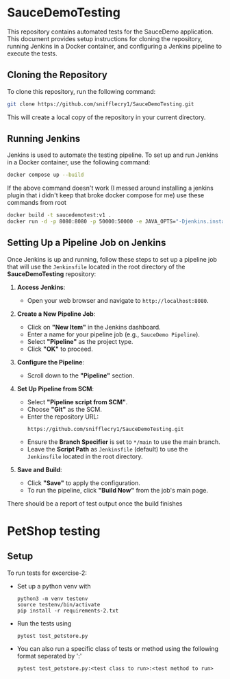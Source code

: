 # SauceDemoTesting

This repository contains automated tests for the SauceDemo application. This document provides setup instructions for cloning the repository, running Jenkins in a Docker container, and configuring a Jenkins pipeline to execute the tests.

## Cloning the Repository
To clone this repository, run the following command:

```bash
git clone https://github.com/snifflecry1/SauceDemoTesting.git
```

This will create a local copy of the repository in your current directory.

## Running Jenkins
Jenkins is used to automate the testing pipeline. To set up and run Jenkins in a Docker container, use the following command:

```bash
docker compose up --build
```

If the above command doesn't work (I messed around installing a jenkins plugin that i didn't keep that broke docker compose for me) use these commands from root

```bash
docker build -t saucedemotest:v1 .
docker run -d -p 8080:8080 -p 50000:50000 -e JAVA_OPTS="-Djenkins.install.runSetupWizard=false" sauceactualdemo:v1
```

## Setting Up a Pipeline Job on Jenkins
Once Jenkins is up and running, follow these steps to set up a pipeline job that will use the `Jenkinsfile` located in the root directory of the **SauceDemoTesting** repository:

1. **Access Jenkins**:
   - Open your web browser and navigate to `http://localhost:8080`.

2. **Create a New Pipeline Job**:
   - Click on **"New Item"** in the Jenkins dashboard.
   - Enter a name for your pipeline job (e.g., `SauceDemo Pipeline`).
   - Select **"Pipeline"** as the project type.
   - Click **"OK"** to proceed.

3. **Configure the Pipeline**:
   - Scroll down to the **"Pipeline"** section.

4. **Set Up Pipeline from SCM**:
   - Select **"Pipeline script from SCM"**.
   - Choose **"Git"** as the SCM.
   - Enter the repository URL:
     ```
     https://github.com/snifflecry1/SauceDemoTesting.git
     ```
   - Ensure the **Branch Specifier** is set to `*/main` to use the main branch.
   - Leave the **Script Path** as `Jenkinsfile` (default) to use the `Jenkinsfile` located in the root directory.

5. **Save and Build**:
   - Click **"Save"** to apply the configuration.
   - To run the pipeline, click **"Build Now"** from the job's main page.

There should be a report of test output once the build finishes

# PetShop testing

## Setup

To run tests for excercise-2:

 - Set up a python venv with
   ```
   python3 -m venv testenv
   source testenv/bin/activate
   pip install -r requirements-2.txt
   ```
- Run the tests using
   ```
   pytest test_petstore.py
   ```
- You can also run a specific class of tests or method using the following format seperated by ':'
   ```
   pytest test_petstore.py:<test class to run>:<test method to run>

